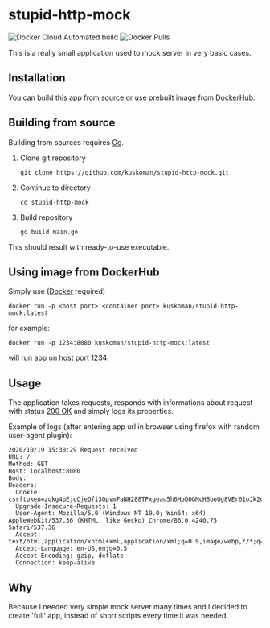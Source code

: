 # stupid-http-mock

![Docker Cloud Automated build](https://img.shields.io/docker/cloud/automated/kuskoman/stupid-http-mock)
![Docker Pulls](https://img.shields.io/docker/pulls/kuskoman/stupid-http-mock)

This is a really small application used to mock
server in very basic cases.

## Installation

You can build this app from source or use prebuilt image from [DockerHub](https://hub.docker.com/).

## Building from source

Building from sources requires [Go](https://golang.org/dl/).

1. Clone git repository

   ```shell
   git clone https://github.com/kuskoman/stupid-http-mock.git
   ```

2. Continue to directory

   ```shell
   cd stupid-http-mock
   ```

3. Build repository

   ```shell
   go build main.go
   ```

This should result with ready-to-use executable.

## Using image from DockerHub

Simply use ([Docker](https://docs.docker.com/get-docker/) required)

```shell
docker run -p <host port>:<container port> kuskoman/stupid-http-mock:latest
```

for example:

```shell
docker run -p 1234:8080 kuskoman/stupid-http-mock:latest
```

will run app on host port 1234.

## Usage

The application takes requests, responds with informations about request
with status [200 OK](https://developer.mozilla.org/en-US/docs/Web/HTTP/Status/200)
and simply logs its properties.

Example of logs (after entering app url in browser using firefox
with random user-agent plugin):

```log
2020/10/19 15:30:29 Request received
URL: /
Method: GET
Host: localhost:8080
Body:
Headers:
  Cookie: csrftoken=zukg4pEjcCjeQfi3QpvmFaNH288TPxgeau5h6HpQ0GMcHBboQg8VEr61oJk2quFH
  Upgrade-Insecure-Requests: 1
  User-Agent: Mozilla/5.0 (Windows NT 10.0; Win64; x64) AppleWebKit/537.36 (KHTML, like Gecko) Chrome/86.0.4240.75 Safari/537.36
  Accept: text/html,application/xhtml+xml,application/xml;q=0.9,image/webp,*/*;q=0.8
  Accept-Language: en-US,en;q=0.5
  Accept-Encoding: gzip, deflate
  Connection: keep-alive
```

## Why

Because I needed very simple mock server many times
and I decided to create 'full' app, instead of short
scripts every time it was needed.
